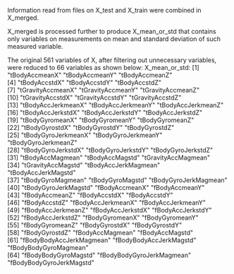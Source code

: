 Information read from files on X_test and X_train were combined in X_merged.

X_merged is processed further to produce X_mean_or_std that contains only variables on measurements on mean and standard deviation of such measured variable.

The original 561 variables of X, after filtering out unnecessary variables, were reduced to 66 variables as shown below:
X_mean_or_std:
 [1] "tBodyAccmeanX"            "tBodyAccmeanY"            "tBodyAccmeanZ"           
 [4] "tBodyAccstdX"             "tBodyAccstdY"             "tBodyAccstdZ"            
 [7] "tGravityAccmeanX"         "tGravityAccmeanY"         "tGravityAccmeanZ"        
[10] "tGravityAccstdX"          "tGravityAccstdY"          "tGravityAccstdZ"         
[13] "tBodyAccJerkmeanX"        "tBodyAccJerkmeanY"        "tBodyAccJerkmeanZ"       
[16] "tBodyAccJerkstdX"         "tBodyAccJerkstdY"         "tBodyAccJerkstdZ"        
[19] "tBodyGyromeanX"           "tBodyGyromeanY"           "tBodyGyromeanZ"          
[22] "tBodyGyrostdX"            "tBodyGyrostdY"            "tBodyGyrostdZ"           
[25] "tBodyGyroJerkmeanX"       "tBodyGyroJerkmeanY"       "tBodyGyroJerkmeanZ"      
[28] "tBodyGyroJerkstdX"        "tBodyGyroJerkstdY"        "tBodyGyroJerkstdZ"       
[31] "tBodyAccMagmean"          "tBodyAccMagstd"           "tGravityAccMagmean"      
[34] "tGravityAccMagstd"        "tBodyAccJerkMagmean"      "tBodyAccJerkMagstd"      
[37] "tBodyGyroMagmean"         "tBodyGyroMagstd"          "tBodyGyroJerkMagmean"    
[40] "tBodyGyroJerkMagstd"      "fBodyAccmeanX"            "fBodyAccmeanY"           
[43] "fBodyAccmeanZ"            "fBodyAccstdX"             "fBodyAccstdY"            
[46] "fBodyAccstdZ"             "fBodyAccJerkmeanX"        "fBodyAccJerkmeanY"       
[49] "fBodyAccJerkmeanZ"        "fBodyAccJerkstdX"         "fBodyAccJerkstdY"        
[52] "fBodyAccJerkstdZ"         "fBodyGyromeanX"           "fBodyGyromeanY"          
[55] "fBodyGyromeanZ"           "fBodyGyrostdX"            "fBodyGyrostdY"           
[58] "fBodyGyrostdZ"            "fBodyAccMagmean"          "fBodyAccMagstd"          
[61] "fBodyBodyAccJerkMagmean"  "fBodyBodyAccJerkMagstd"   "fBodyBodyGyroMagmean"    
[64] "fBodyBodyGyroMagstd"      "fBodyBodyGyroJerkMagmean" "fBodyBodyGyroJerkMagstd"

